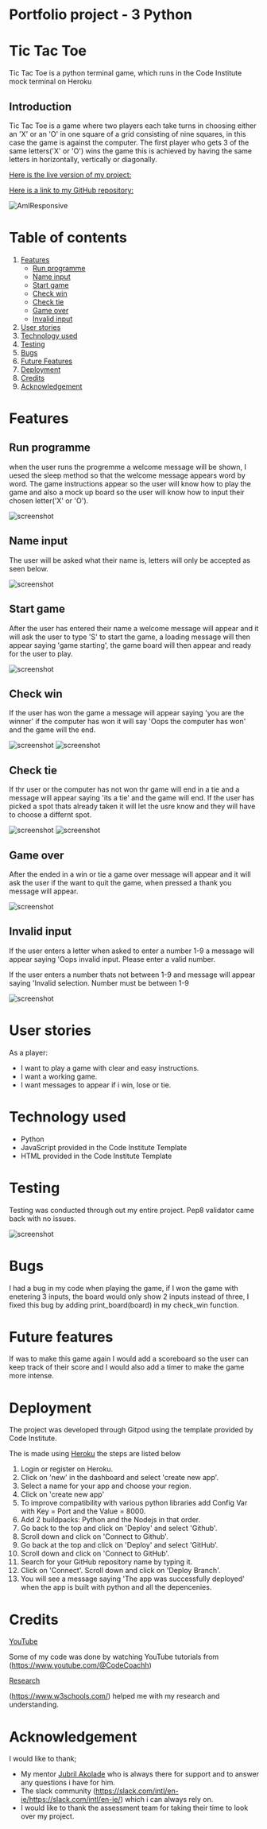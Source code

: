 # Portfolio project - 3 Python

# Tic Tac Toe

Tic Tac Toe is a python terminal game, which runs in the Code Institute mock terminal on Heroku

## Introduction

Tic Tac Toe is a game where two players each take turns in choosing either an 'X' or an 'O' in one square of a grid consisting of nine squares, in this case the game is against the computer. The first player who gets 3 of the same letters('X' or 'O') wins the game this is achieved by having the same letters in horizontally, vertically or diagonally.

[Here is the live version of my project:](https://python-tic-tac-toe.herokuapp.com/)

[Here is a link to my GitHub repository:](https://github.com/AdamRalph123/tic-tac-toe)

![AmIResponsive](images/responsive.png)


# Table of contents
1. [Features](#features)
    * [Run programme](#run-programme)
    * [Name input](#name-input)
    * [Start game](#start-game)
    * [Check win](#check-win)
    * [Check tie](#check-tie)
    * [Game over](#game-over)
    * [Invalid input](#invalid-input)
2. [User stories](#user-stories)
3. [Technology used](#technology-used)
4. [Testing](#testing)
5. [Bugs](#bugs)
6. [Future Features](#future-features)
7. [Deployment](#deployemnt)
8. [Credits](#credits)
9. [Acknowledgement](#acknowledgement)


# Features

## Run programme
when the user runs the progremme a welcome message will be shown, I uesed the sleep method so that the welcome message appears word by word. The game instructions appear so the user will know how to play the game and also a mock up board so the user will know how to input their chosen letter('X' or 'O').

![screenshot](images/program.run.png)


## Name input
The user will be asked what their name is, letters will only be accepted as seen below.

![screenshot](images/name.input.png)


## Start game 
After the user has entered their name a welcome message will appear and it will ask the user to type 'S' to start the game, a loading message will then appear saying 'game starting', the game board will then appear and ready for the user to play.

![screenshot](images/start.game.png)


## Check win
If the user has won the game a message will appear saying 'you are the winner' if the computer has won it will say 'Oops the computer has won' and the game will the end.

![screenshot](images/check-win1.png)
![screenshot](images/check-win2.png)


## Check tie
If thr user or the computer has not won thr game will end in a tie and a message will appear saying 'its a tie' and the game will end. If the user has picked a spot thats already taken it will let the usre know and they will have to choose a differnt spot.

![screenshot](images/check-tie.png)
![screenshot](images/different-spot.png)


## Game over
After the ended in a win or tie a game over message will appear and it will ask the user if the want to quit the game, when pressed a thank you message will appear.

![screenshot](images/game-over.png)

## Invalid input
If the user enters a letter when asked to enter a number 1-9 a message will appear saying 'Oops invalid input. Please enter a valid number.

If the user enters a number thats not between 1-9 and message will appear saying 'Invalid selection. Number must be between 1-9

![screenshot](images/invalid-input.png)


# User stories
As a player:
* I want to play a game with clear and easy instructions.
* I want a working game.
* I want messages to appear if i win, lose or tie.


# Technology used 
* Python
* JavaScript provided in the Code Institute Template
* HTML provided in the Code Institute Template


# Testing
Testing was conducted through out my entire project. Pep8 validator came back with no issues.

![screenshot](images/PEP8CI.png)


# Bugs 
I had a bug in my code when playing the game, if I won the game with enetering 3 inputs, the board would only show 2 inputs instead of three, I fixed this bug by adding print_board(board) in my check_win function.


# Future features
If was to make this game again I would add a scoreboard so the user can keep track of their score and I would also add a timer to make the game more intense.


# Deployment
The project was developed through Gitpod using the template provided by Code Institute.

The is made using [Heroku](https://www.heroku.com/) the steps are listed below

1. Login or register on Heroku.
2. Click on 'new' in the dashboard and select 'create new app'.
3. Select a name for your app and choose your region.
4. Click on 'create new app'
5. To improve compatibility with various python libraries add Config Var with Key = Port
and the Value = 8000.
6. Add 2 buildpacks: Python and the Nodejs in that order.
7. Go back to the top and click on 'Deploy' and select 'Github'.
8. Scroll down and click on 'Connect to Github'.
9. Go back at the top and click on 'Deploy' and select 'GitHub'.
10. Scroll down and click on 'Connect to GitHub'.
11. Search for your GitHub repository name by typing it.
12. Click on 'Connect'.
Scroll down and click on 'Deploy Branch'.
13. You will see a message saying 'The app was successfully deployed' when the app is built with python and all the depencenies.





# Credits 
<u>YouTube</u>

Some of my code was done by watching YouTube tutorials from (https://www.youtube.com/@CodeCoachh)

<u>Research</u>

(https://www.w3schools.com/) helped me with my research and understanding.


 # Acknowledgement
 I would like to thank;
 
 * My mentor [Jubril Akolade](https://www.linkedin.com/in/jubrillionaire/) who is always there for support and to answer any questions i have for him.
 * The slack community (https://slack.com/intl/en-ie/https://slack.com/intl/en-ie/) which i can always rely on.
 * I would like to thank the assessment team for taking their time to look over my project.
